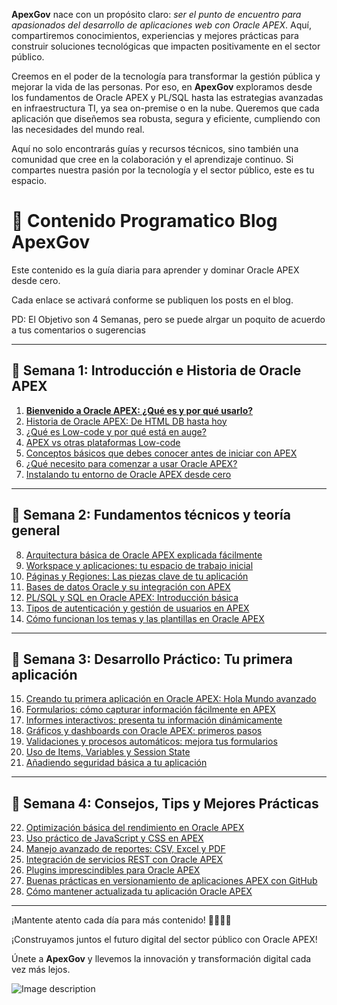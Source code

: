 **ApexGov** nace con un propósito claro: _ser el punto de encuentro para apasionados del desarrollo de aplicaciones web con Oracle APEX_. Aquí, compartiremos conocimientos, experiencias y mejores prácticas para construir soluciones tecnológicas que impacten positivamente en el sector público.

Creemos en el poder de la tecnología para transformar la gestión pública y mejorar la vida de las personas. Por eso, en **ApexGov** exploramos desde los fundamentos de Oracle APEX y PL/SQL hasta las estrategias avanzadas en infraestructura TI, ya sea on-premise o en la nube. Queremos que cada aplicación que diseñemos sea robusta, segura y eficiente, cumpliendo con las necesidades del mundo real.

Aquí no solo encontrarás guías y recursos técnicos, sino también una comunidad que cree en la colaboración y el aprendizaje continuo. Si compartes nuestra pasión por la tecnología y el sector público, este es tu espacio.

# 📅 Contenido Programatico Blog ApexGov

Este contenido es la guía diaria para aprender y dominar Oracle APEX desde cero.

Cada enlace se activará conforme se publiquen los posts en el blog.

PD: El Objetivo son 4 Semanas, pero se puede alrgar un poquito de acuerdo a tus comentarios o sugerencias

---

## 🚩 Semana 1: Introducción e Historia de Oracle APEX

1. [**Bienvenido a Oracle APEX: ¿Qué es y por qué usarlo?**](./00-Bienvenido%20a%20ApexGov:%20Impulsando%20la%20Innovación%20en%20el%20Sector%20Público.md01-Introducción%20e%20Historia%20de%20Oracle%20APEX/01-Bienvenido%20a%20Oracle%20APEX%3A%20¿Qué%20es%20y%20por%20qué%20usarlo%3F.md)
2. [Historia de Oracle APEX: De HTML DB hasta hoy](#)
3. [¿Qué es Low-code y por qué está en auge?](#)
4. [APEX vs otras plataformas Low-code](#)
5. [Conceptos básicos que debes conocer antes de iniciar con APEX](#)
6. [¿Qué necesito para comenzar a usar Oracle APEX?](#)
7. [Instalando tu entorno de Oracle APEX desde cero](#)

---

## 🚩 Semana 2: Fundamentos técnicos y teoría general

8. [Arquitectura básica de Oracle APEX explicada fácilmente](#)
9. [Workspace y aplicaciones: tu espacio de trabajo inicial](#)
10. [Páginas y Regiones: Las piezas clave de tu aplicación](#)
11. [Bases de datos Oracle y su integración con APEX](#)
12. [PL/SQL y SQL en Oracle APEX: Introducción básica](#)
13. [Tipos de autenticación y gestión de usuarios en APEX](#)
14. [Cómo funcionan los temas y las plantillas en Oracle APEX](#)

---

## 🚩 Semana 3: Desarrollo Práctico: Tu primera aplicación

15. [Creando tu primera aplicación en Oracle APEX: Hola Mundo avanzado](#)
16. [Formularios: cómo capturar información fácilmente en APEX](#)
17. [Informes interactivos: presenta tu información dinámicamente](#)
18. [Gráficos y dashboards con Oracle APEX: primeros pasos](#)
19. [Validaciones y procesos automáticos: mejora tus formularios](#)
20. [Uso de Items, Variables y Session State](#)
21. [Añadiendo seguridad básica a tu aplicación](#)

---

## 🚩 Semana 4: Consejos, Tips y Mejores Prácticas

22. [Optimización básica del rendimiento en Oracle APEX](#)
23. [Uso práctico de JavaScript y CSS en APEX](#)
24. [Manejo avanzado de reportes: CSV, Excel y PDF](#)
25. [Integración de servicios REST con Oracle APEX](#)
26. [Plugins imprescindibles para Oracle APEX](#)
27. [Buenas prácticas en versionamiento de aplicaciones APEX con GitHub](#)
28. [Cómo mantener actualizada tu aplicación Oracle APEX](#)

---

¡Mantente atento cada día para más contenido! 🌟👨‍💻✨


¡Construyamos juntos el futuro digital del sector público con Oracle APEX! 

Únete a **ApexGov** y llevemos la innovación y transformación digital cada vez más lejos. 


![Image description](https://dev-to-uploads.s3.amazonaws.com/uploads/articles/3g37ilhdp4lwau8qgkgc.png)